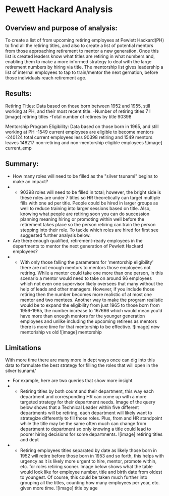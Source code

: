 # Pewett Hackard Analysis

## Overview and purpose of analysis: 
To create a list of from upcoming retiring employees at Pewlett Hackard(PH) to find all the retiring titles, and also to create a list of potential mentors from those approaching retirement to mentor a new generation. Once this list is created leaders know what titles are retiring in what numbers and, enabling them to make a more informed strategy to deal with the large retirement numbers by hiring via title. The mentorship list gives leadership a list of internal employees to tap to train/mentor the next gernation, before those individuals reach retirement age.

## Results: 
Retiring Titles: Data based on those born between 1952 and 1955, still working at PH, and their most recent title.
-Number of retiring titles 7
![image] retiring titles
-Total number of retirees by title 90398

Mentorship Program Eligibility: Data based on those born in 1965, and still working at PH
-1549 current employees are eligible to become mentors
-240124 total current employees less 90398 retiring and 1549 mentors leaves 148217 non-retiring and non-mentorship eligible employees
![image] current_emp

## Summary: 
- How many roles will need to be filled as the "silver tsunami" begins to make an impact?
- - 90398 roles will need to be filled in total; however, the bright side is these roles are under 7 titles so HR theoretically can target multiple fills with one ad per title. People could be hired in larger groups as well to reduce training into larger sessions based on title. Also, knowing what people are retiring soon you can do succession planning meaning hiring or promoting within well before the retirement takes place so the person retiring can train the person stepping into their role. To tackle which roles are hired for first see suggested further analysis below.
- Are there enough qualified, retirement-ready employees in the departments to mentor the next generation of Pewlett Hackard employees?
- - With only those falling the parameters for 'mentorship eligibility' there are not enough mentors to mentors those employees not retiring. While a mentor could take one more than one person, in this scenario a mentor would need to take on around 96 employees which not even one supervisor likely oversees that many without the help of leads and other managers. However, if you include those retiring then the number becomes more realistic of at most one mentor and two mentees. Another way to make the program realistic would be to expand the eligibility from just 1965 to those born from 1956-1965, the number increase to 167666 which would mean you'd have more than enough mentors for the younger generation employees and unlike including the upcoming retirees as mentors there is more time for that mentorship to be effective.
![image] new mentoriship vs old ![image] mentorship

## Limitations
With more time there are many more in dept ways once can dig into this data to formulate the best strategy for filling the roles that will open in the silver tsunami.'
- For example, here are two queries that show more insight
- - Retiring titles by both count and their department, this way each department and corresponding HR can come up with a more targeted strategy for their department needs. Image of the query below shows that a Technical Leader within five different departments will be retiring, each department will likely want to strategize differently to fill those roles. Plus, from and HR standpoint while the title may be the same often much can change from department to department so only knowing a title could lead to poorer hiring decisions for some departments. 
![image] retiring titles and dept
- - Retiring employees titles separated by date as likely those born in 1952 will retire before those born in 1953 and so forth, this helps with urgency as it is likely more urgent to hire, mentor, promote within, etc. for roles retiring sooner. Image below shows what the table would look like for employee number, title and birth date from oldest to youngest. Of course, this could be taken much further into grouping all the titles, counting how many employees per year, etc. given more time.
![image] title by age
